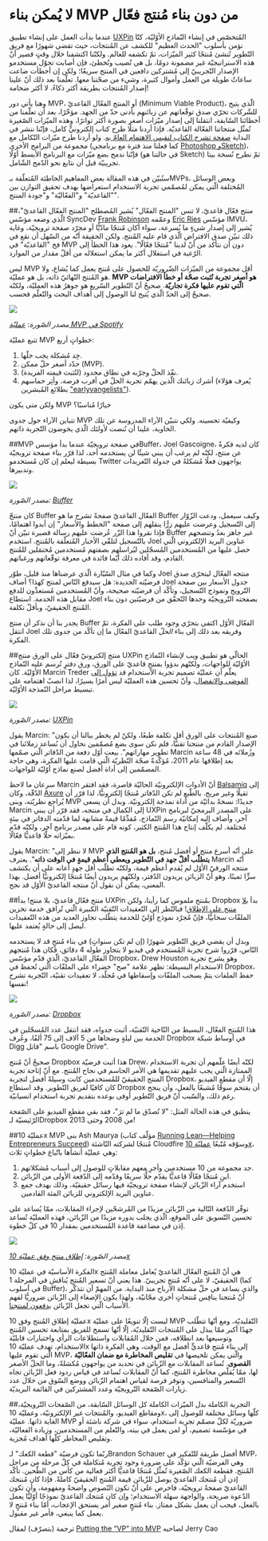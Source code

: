 لا يُمكن بناء MVP من دون بناء مُنتج فعّال
==============================
عندما بدأت العمل على إنشاء تطبيق [UXPin](http://www.uxpin.com/) المُتخصّص في إنشاء النّماذج الأوّليّة، كنّا نؤمن بأسلوب "الحدث العظيم" للكشف عن المُنتجات، حيث تقضي شهورًا مع فريق التّطوير تُنشئ مُنتجًا كثير الميّزات، ثمّ تكشفه للعالم. ولكنّنا اكتشفنا خلال وقتٍ قصير أنّ هذه الاستراتيجيّة غير مضمونة دومًا، بل هي تُصيب وتُخطئ، فإن أصابت تحوّل مستخدمو الإصدار التّجريبيّ إلى مُشتركين دافعين في المنتج سريعًا؛ ولكن إن أخطأت ضاعت ساعاتٌ طويلة من العمل وأموال كثيرة، وشيء من صحّتنا معها. تعلّمنا بعد ذلك أنّ علينا إصدار المُنتجات بطريقة أكثر ذكاءً، لا أكثر ضخامة!

وهنا يأتي دور MVP، أو المنتج الفعّال القاعديّ (Minimum Viable Product)، الّذي يتيح للشّركات تحرّي صدق توقّعاتهم عن زبائنهم بأدنى حدّ من الجهد. مؤخّرًا، بعد أن تعلّمنا من أخطائنا السّابقة، انتقلنا إلى إصدار ميّزات أصغر بصورة أكثر تواترًا، وهذه الميّزات الصّغيرة تُمثّل منتجاتنا الفعّالة القاعديّة. فإذا أردنا مثلًا طرح كتاب إلكترونيٍّ كامل، فإنّنا ننشر في البداية [صفحة تشرح الكتاب لنقيس الاهتمام العامّ به](http://uxpin.com/ux-design-in-action-yelp-website.html). ولو أردنا طرح ميّزات التّكامل مع مجموعة من البرامج الأخرى (كما فعلنا منذ فترة مع برنامجي [Photoshop وSketch](http://www.uxpin.com/photoshop-sketch-import.html))، فإنّنا ندمج بضع ميّزات مع البرنامج الأبسط أوّلًا (في حالتنا هو Sketch) ثمّ نطرح نُسخة بيتا تجريبيّة قبل أن نتابع نحو الدّمج الشّامل.

سنُبيّن في هذه المقالة بعض المفاهيم الخاطئة المُتعلّقة بـMVPs، وبعض الوسائل المُختلفة الّتي يمكن لمُصمّمي تجربة الاستخدام استعراضها بهدف تحقيق التوازن بين "القاعديّة" و"الفعّاليّة" و"جودة المنتج".

##منتج فعّال قاعديّ، لا تنس "المنتج الفعّال"
يُشير المُصطلح "المنتج الفعّال القاعديّ"، الّذي وضعه مؤسّس SyncDev ‏[Frank Robinson](http://www.syncdev.com/index.php/about-syncdev/management-team/) وعمّمه [Eric Ries](https://twitter.com/ericries) مؤسّس IMVU، يُشير إلى إصدار شيءٍ ما بُسرعة، سواء أكان مُنتجًا مادّيًّا أو مجرّد صفحة ترويجيّة، وغاية ذلك تبيّن صدق الافتراض الّذي قام عليه المُنتج. ولكن الحقيقة أنّه من السّهل أن نقع في فخ "القاعديّة" في MVP دون أن نتأكد من أنّ لدينا "مُنتجًا فعّالًا". يعود هذا الخطأ إلى الرّغبة في استغلال أكثر ما يمكن استغلاله من أقلّ مقدار من الموارد.

ليس MVP أقل مجموعة من الميّزات الضّروريّة للحصول على مُنتج يعمل كما يُشاع، ولا هو المُنتج النّهائيّ ذاته، بل هو عمليّة. **MVP هو أصغر تجربة تُثبت صحّة أو خطأ الافتراضات الّتي تقوم عليها فكرة تجاريّة**. صحيحٌ أنّ التّطوير السّريع هو جوهرُ هذه العمليّة، ولكنّه صحيحٌ إلى الحدّ الّذي يُتيح لنا الوصول إلى أهداف البحث والتّعلّم فحسب.

![](1.png)

_مصدر الصّورة: [عمليّة MVP في Spotify](http://www.chrisyin.com/images/spotify-mvp.png)_

تتبع عمليّة MVP خطواتٍ أربع:

1. جِد مُشكلة يجب حلّها.
2. حدّد أصغر حلّ ممكن (MVP).
3. نفّذ الحلّ وجرّبه في نطاق محدود (لتُثبت قيمته الفريدة).
4. أشرك زبائنك الّذين يهمّم تجربة الحلّ في أقرب فرصة، وأثِر حماسهم (يُعرف هؤلاء بطلائع المُبشرين ["earlyvangelists"](http://readwrite.com/2012/06/20/excerpt-earlyvangelists-the-most-important-customers-of-all)).

ولكن متى يكون MVP خيارًا مُناسبًا؟

تتباين الآراء حول جدوى MVP وكيفيّة تحسينه. ولكي نتبيّن الآراء المدروسة عن تلك الخاوية، علينا أن نُنصت لأولئك الّذي يخوضون التّجربة ذاتهم.

##MVP في صفحة ترويجيّة
عندما بدأ مؤسسBuffer،‏ Joel Gascoigne، كان لديه فكرةٌ عن منتج، لكنّه لم يرغب أن يبني شيئًا لن يستخدمه أحد، لذا قرّر بناء صفحة ترويجيّة بسيطة ليعلم إن كان مُستخدمو Twitter يواجهون فعلًا مُشكلةً في جدولة التّغريدات وتدبيرها.

![](2.png)

_مصدر الصّورة: [Buffer](http://blog.bufferapp.com/idea-to-paying-customers-in-7-weeks-how-we-did-it)_

كان منتجّ Buffer الفعّال القاعديّ صفحةً تشرح ما هو Buffer وكيف سيعمل، ودعت الزّوّار إلى التّسجيل وعرضت عليهم زرًّا ينقلهم إلى صفحة "الخطط والأسعار" إن أبدوا اهتمامًا، فإذا نقروا هذا الزّر عُرضت عليهم رسالة قصيرة تبيّن أنّ Buffer غير جاهز بعدُ وتنصحهم بالتّسجيل لتلقّي الأخبار المُتعلّقة بالمُنتج. استخدم Joel عناوين البريد الإلكتروني الّتي حصل عليها من المُستخدمين المُسجّلين ليُراسلهم بصفتهم مُستخدمين مُحتمَلين للمُنتج القادم، وقد أفاده ذلك أيّما فائدة في معرفة توقّعاتهم ورغباتهم.

وكما في مثال السّيّارة الّذي عرضناها منذ قليل، طوّر Joel منتجه الفعّال ليتحرّى صدق فرضيّته الجديدة: هل سيدفع النّاس لمنتج كهذا؟ أضاف Joel جدول الأسعار بين صفحة التّرويج ونموذج التّسجيل، وتأكّد أن فرضيّته صحيحة، وأنّ المُستخدمين مُستعدِّون للدفع مقابل هذه الخدمة. استطاع Joel بصفحته التّرويجيّة وحدها التّحقّق من فرضيّتين دون بناء المُنتج الحقيقيّ، وبأقلّ تكلفة.

يجدر بنا أن نذكر أن منتج Buffer الفعّال الأوّل اكتفى بتحرّي وجود طلب على الفكرة، ثمّ انتقل Joel وفريقه بعد ذلك إلى بناء _الحلّ_ القاعديّ الفعّال ما إن تأكّد من جدوى تلك الفكرة.

##منتج إلكترونيّ فعّال على الورق
منتج UXPin الحالّي هو تطبيق ويب لإنشاء النّماذج الأوّليّة للواجهات، ولكنّهم بدؤوا بمنتجٍ قاعديّ على الورق، ورق دفترٍ تُرسم عليه النّماذج الأوّليّة. كان Marcin Treder يعلّم أن عمليّة تصميم تجربة الاستخدام قد [تؤول إلى الفوضى والانفصال](http://v2.centralstory.com/_gfx/squiggle.png)، وأنّ تحسين هذه العمليّة ليس أمرًا يسيرًا، لذا انصبّ اهتمامه على تبسيط مراحل النّمذجة الأوّليّة.


![](3.png)

_مصدر الصّورة: [UXPin](http://www.uxpin.com/)_

يقول Marcin: "صنع المُنتجات على الورق أقل تكلفة طبعًا، ولكنّ لم يخطر ببالنا أن يكون الإصدار القادم من منتجنا تقنيًّا، فلم نكن سوى بضع مُصمّمين نحاول أن نُساعد زملائنا في تطوير مهاراتهم". بيعت أوّل دفعة من الدّفاتر الّتي صمّمها Marcin وزُملائه في 48 ساعة بعد إطلاقها عام 2011، مُؤكّدةً صحّة النّظريّة الّتي قامت عليها الفكرة، وهي حاجة المصمّمين إلى أداة أفضل لصنع نماذج أوّليّة للواجهات.

سرعان ما لاحظ Marcin أنّ الأدوات الإلكترونيّة الحاليّة قاصرة، فقد افتقر [Balsamiq](http://balsamiq.com/) إلى الدّقّة، وكان [Axure](http://www.axure.com) ثقيلًا وغير مريح. بالطّبع لم تكن الدّفاتر مُنتجًا إلكترونيًّا، لذا قرّر أن يُراجع نظريّته، وبنى MVP جديدًا: نسخةً بدائيّة من أداة نمذجة إلكترونيّة. وبدل أن يسعى Marcin إلى الكمال في منتجه، فقد قرّر أن يبني UXPin على المصدر البرمجيّ لبرنامج آخر، وأضاف إليه إمكانيّة رسم النّماذج، مُقدِّمًا قيمةً مشابهة لما قدّمته الدفاتر في بيئةٍ مُختلفة. لم يكلّف إنتاج هذا المُنتج الكثير، كونه قام على مصدر برنامج آخر، ولكنّه قدّم بميّزاته حلًّا قاعديًّا فعّالًا.

يقول Marcin: "لا ننظر إلى MVP على أنّه أسرع منتج أو أفضل مُنتج، **بل هو المُنتج الذي يتطلّب أقلّ جهد في التّطوير ويعطي أعظم قيمةٍ في الوقت ذاته**". يعترف Marcin أنّه منتجه الورقيّ الأوّل لم يُقدم أعظم قيمة، ولكنّه تطلّب أقل جهدٍ أعانه على أن يكتشف سرٍّا ثمينًا، وهو أنّ الزبائن يريدون الدّفتر، ولكنّهم يريدون أيضًا مُنتجًا إلكترونيًّا أفضل. بهذا المعنى، يمكن أن نقول أنّ منتجه القاعديّ الأوّل قد نجح.

##منتج فعّال قاعديّ، بلا منتج!
بدأ UXPin بمُنتج ملموس كما رأينا، ولكن Dropbox بدأ [بلا منتج على الإطلاق](http://techcrunch.com/2011/10/19/dropbox-minimal-viable-product/)! فبالنّظر إلى التّعقيدات التّقنيّة الكبيرة الّتي تُرافق خدمة تخزين الملفّات سحابيًّا، فإنّ مُجرّد نموذج أوّليّ للخدمة يتطّلب تجاوز العديد من هذه التّعقيدات ليصل إلى حالةٍ يُعتمد عليها.

وبدل أن يقضي فريق التّطوير شهورًا (إن لم تكن سنواتٍ) في بناء مُنتجٍ قد لا يستخدمه النّاس، قرّروا شرح تجربة المُستخدم في فيديو لا يتجاوز طوله 4 دقائق، فكان هذا مُنتجهم الفعّال القاعديّ، الّذي قدّم مؤسّس Dropbox، ‏Drew Houston وهو يشرح تجربة الاستخدام البسيطة: تظهر علامة "صح" خضراء على الملفّات الّتي تُحفظ في Dropbox، حفظ الملفات يتمّ بسحب الملفّات وإسقاطها في مُجلّد، لا تعقيدات تقنيّة، التّجربة تشرح نفسها!


![](4.png)

_مصدر الصّورة: [Dropbox](https://www.youtube.com/watch?v=7QmCUDHpNzE/)_

هذا المُنتج الفعّال، البسيط من النّاحية التّقنيّة، أثبت جدواه، فقد انتقل عدد المُسجّلين في الخدمة بين ليلةٍ وضحاها من 5 آلاف إلى 75 ألفًا، وعُرف Dropbox في أوساط شبكة Digg باسم "قاتل Google Drive".

صحيحٌ أنّ مُنتج Dropbox هذا أثبت فرضيّة Drew، لكنّه أيضًا علّمهم أن تجربة الاستخدام الممتازة الّتي يجب عليهم تقديمها هي الأمر الحاسم في نجاح المُنتج. مع أنّ إتاحة تجربة المنتج الحقيقيّ للمُستخدمين كانت وسيلةً أفضل لتجربة Dropbox، إلّا أن مقطع الفيديو كان كافيًا لفريق التّطوير. وقد استطاع Dropbox أن يقتحم سوقًا مُشبعًا بالفعل، وأن ينجح رغم ذلك، والسّبب أنّ فريق التّطوير أوفى بوعده بتقديم تجربة استخدام انسيابيّة.

ينطبق في هذه الحالة المثل: "لا تُصدّق ما لم ترَ"، فقد بقي مقطع الفيديو على الصّفحة الرّئيسيّة لـDropbox من 2008 وحتى 2013!

##عمليّة 10x MVP
بنى Ash Maurya (مؤلّف كتاب [Running Lean—Helping Entrepreneurs Succeed](http://runninglean.co/)) مُنتجًا لشركته النّاشئة Cloudfire وسوّقه مُتّبعًا [عمليّة 10x](http://practicetrumpstheory.com/the-10x-product-launch/)، وهي عمليّة أنشأها باتّباع خطواتٍ ثلاث:

1. جد مجموعة من 10 مستخدمين وأجرِ معهم مقابلاتٍ للوصول إلى أسباب مُشكلاتهم.
2. ابنِ مُنتجًا فعّالًا قاعديًّا يقدّم حلًّا سريعًا وقدّمه إلى الدّفعة الأولى من الزّبائن.
3. استخدم آراء الزّبائن لإنشاء صفحة ترويجيّة فيها رسائل حقيقيّة، وذلك بهدف جمع عناوين البريد الإلكتروني للزبائن المئة القادمين.

توفّر الدّفعة التّالية من الزّبائن مزيدًا من المُرشحّين لإجراء المقابلات، ممّا يُساعد على تحسين التّسويق على الموقع، الّذي يجلب بدوره مزيدًا من الزّبائن، فهذه العمليّة تُساعد إذن في مضاعفة قاعدة المُستخدمين بمقدار 10 في كلّ خطوة.

![](5.png)

_مصدر الصّورة: [إطلاق منتج وفق عمليّة 10x](http://practicetrumpstheory.com/2011/10/the-10x-product-launch/)_

الفكرة الأساسيّة في عمليّة 10x هي أنّ المُنتج الفعّال القاعديّ يُعامل معاملة المُنتج الحقيقيّ، لا على أنّه مُنتج تجريبيّ. هذا يعني أنّ تسعير المُنتج يُناقش في المرحلة 1 (كما في أسلوب Buffer)، والذي يساعد في حلّ مشكلة الأرباح منذ البداية. من المهمّ أن نتذكّر أنّ مُنتجنا ينافِس مُنتجاتٍ أخرى مجّانيّة، ولهذا يكون الإصغاء إلى الزّبائن ضروريًّا لفهم الأسباب الّتي تجعل الزّبائن [يدفعون لمنتجنا](http://www.geekwire.com/2011/questions-developing-minimum-viable-product/).

عمليّة إطلاق المُنتج وفق 10x ليست إلّا تنويعًا على عمليّة MVP التّقليديّة، ومع أنّها تتطّلب جهدًا أكبر ممّا يبذل على المُنتجات التّقليديّة، إلّا أنّها تسمح للفريق بمتابعة تحسين المُنتج وتوسيعها بعد انطلاقه، فمن خلال المُقابلات واستطلاعات الرأي واختبارات قابليّة الاستخدام، تهدف عمليّة 10x إلى بناء مُنتج قاعديٍّ أفضل مع الوقت، وهي الفكرة ذاتها الّتي تقوم عليها MVP، والّتي يمكن تلخيصها في **تقليص المخاطرة مع ضمان الفعّاليّة القصوى**. تُساعد المقابلات مع الزّبائن في تحديد من يواجهون مُكشلةً، وما الحلّ الأصغر لها، ممّا يُقلّص مخاطرة المُنتج، كما أنّ المقابلات تُساعد في قياس ردود فعل الزّبائن تجاه التّسعير والمنافسين، وتوفر فرصة لقياس اهتمام الزّبائن ووضع السّوق من خلال عدد زيارات الصّفحة التّرويجيّة وعدد المشتركين في القائمة البريديّة.

##التجربة الكاملة بدل الميّزات الكاملة
كل الوسائل السّابقة، من الصّفحات التّرويجيّة، ومقاطع الفيديو، والمُنتجات غير الإلكترونيّة، وعمليّة 10x، كلّها وسائل مختلفة للوصول إلى الغاية ذاتها. عمليّة MVP ضروريّة لكلّ مصمّم تجربة استخدام، سواء في شركة ناشئة أو في مؤسّسة تصميم، أو لمن يعمل في بيته، والتّعلم من المستخدمين، وزيادة الفعاليّة، وتقليص المخاطر كلّها أهداف مُجزية.

ربّما تكون فرضيّة "قطعة الكعك" لـBrandon Schauer أفضل طريقة للتّفكير في MVP، وهي الفرضيّة الّتي تؤكّد على ضرورة وجود تجربة مُتكاملة في كلّ مرحلة من مراحل المُنتج. فقطعة الكعك الصّغيرة تُمثِّل مُنتجًا قاعديًّا أكثر فعالية من كأس من الطّحين. تأكّد إذن أن مُنتجك القاعديّ يوصل للزّبائن قيمة المُنتج الحقيقيّ كاملةً. فإذا كان مُنتجك القاعديّ صفحةً ترويجيّة، فاحرص على أنّ تكون النّصوص واضحةً ومفهومة، وأن تكون الدّعوة صريحة، والواجهة سهلة الاستخدام؛ وإن كان مُنتجك القاعديّ نموذجًا أوّليًّا يعمل بالفعل، فيجب أن يعمل بشكل ممتاز. بناء مُنتجٍ صغير أمر يستحق الإعجاب، أمّا بناء مُنتجٍ لا يعمل كما ينبغي، فأمر غير مقبول.

ترجمة (بتصرّف) لمقال [Putting the “VP” into MVP](http://www.uxbooth.com/articles/putting-the-vp-into-mvp) لصاحبه Jerry Cao
